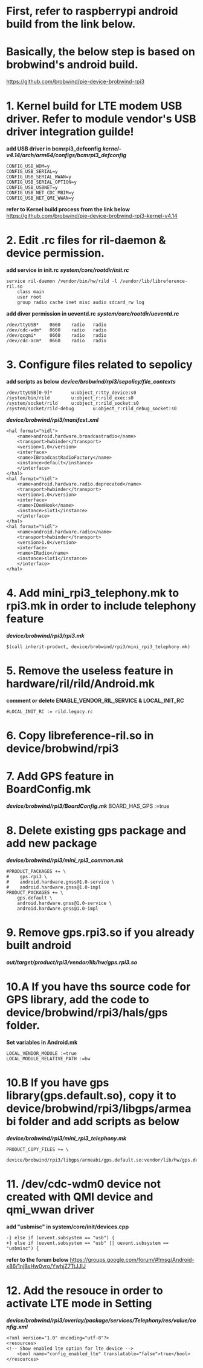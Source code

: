 # First, refer to raspberrypi android build from the link below.  
# Basically, the below step is based on brobwind's android build. 
https://github.com/brobwind/pie-device-brobwind-rpi3



# 1. Kernel build for LTE modem USB driver. Refer to module vendor's USB driver integration guilde! 
**add USB driver in bcmrpi3_defconfig**
***kernel-v4.14/arch/arm64/configs/bcmrpi3_defconfig***
```
CONFIG_USB_WDM=y
CONFIG_USB_SERIAL=y
CONFIG_USB_SERIAL_WWAN=y
CONFIG_USB_SERIAL_OPTION=y
CONFIG_USB_USBNET=y
CONFIG_USB_NET_CDC_MBIM=y
CONFIG_USB_NET_QMI_WWAN=y
```

**refer to Kernel build process from the link below**
https://github.com/brobwind/pie-device-brobwind-rpi3-kernel-v4.14


# 2. Edit .rc files for ril-daemon & device permission. 
**add service in init.rc**
***system/core/rootdir/init.rc***
```
service ril-daemon /vendor/bin/hw/rild -l /vendor/lib/libreference-ril.so    
	class main
	user root
	group radio cache inet misc audio sdcard_rw log
```  
**add diver permission in ueventd.rc**
***system/core/rootdir/ueventd.rc***
```
/dev/ttyUSB* 	0660 	radio 	radio
/dev/cdc-wdm* 	0660 	radio 	radio
/dev/qcqmi* 	0660 	radio 	radio
/dev/cdc-acm* 	0660 	radio 	radio
```

# 3. Configure files related to sepolicy 
**add scripts as below**
***device/brobwind/rpi3/sepolicy/file_contexts***
```
/dev/ttyUSB[0-9]*		u:object_r:tty_device:s0
/system/bin/rild		u:object_r:rild_exec:s0
/system/socket/rild		u:object_r:rild_socket:s0
/system/socket/rild-debug		u:object_r:rild_debug_socket:s0
```
***device/brobwind/rpi3/manifest.xml***
```
<hal format="hidl">
	<name>android.hardware.broadcastradio</name>
	<transport>hwbinder</transport>
	<version>1.0</version>
	<interface>
	<name>IBroadcastRadioFactory</name>
	<instance>default</instance>
	</interface>
</hal>
<hal format="hidl">
	<name>android.hardware.radio.deprecated</name>
	<transport>hwbinder</transport>
	<version>1.0</version>
	<interface>
	<name>IOemHook</name>
	<instance>slot1</instance>
	</interface>
</hal>
<hal format="hidl">
	<name>android.hardware.radio</name>
	<transport>hwbinder</transport>
	<version>1.0</version>
	<interface>
	<name>IRadio</name>
	<instance>slot1</instance>
	</interface>
</hal>
```

# 4. Add mini_rpi3_telephony.mk to rpi3.mk in order to include telephony feature 
***device/brobwind/rpi3/rpi3.mk***
```
$(call inherit-product, device/brobwind/rpi3/mini_rpi3_telephony.mk)
```

# 5. Remove the useless feature in hardware/ril/rild/Android.mk 
**comment or delete ENABLE_VENDOR_RIL_SERVICE & LOCAL_INIT_RC**
```
#LOCAL_INIT_RC := rild.legacy.rc
```

# 6. Copy libreference-ril.so in device/brobwind/rpi3


# 7. Add GPS feature in BoardConfig.mk
***device/brobwind/rpi3/BoardConfig.mk***
BOARD_HAS_GPS :=true


# 8. Delete existing gps package and add new package
***device/brobwind/rpi3/mini_rpi3_common.mk***
```
#PRODUCT_PACKAGES += \
#    gps.rpi3 \
#    android.hardware.gnss@1.0-service \
#    android.hardware.gnss@1.0-impl
PRODUCT_PACKAGES += \
    gps.default \
    android.hardware.gnss@1.0-service \
    android.hardware.gnss@1.0-impl
```

# 9. Remove gps.rpi3.so if you already built android
***out/target/product/rpi3/vendor/lib/hw/gps.rpi3.so***


# 10.A If you have ths source code for GPS library, add the code to device/brobwind/rpi3/hals/gps folder.
**Set variables in Android.mk**
```
LOCAL_VENDOR_MODULE :=true
LOCAL_MODULE_RELATIVE_PATH :=hw
```

# 10.B If you have gps library(gps.default.so), copy it to device/brobwind/rpi3/libgps/armeabi folder and add scripts as below
***device/brobwind/rpi3/mini_rpi3_telephony.mk***
```
PRODUCT_COPY_FILES += \
  device/brobwind/rpi3/libgps/armeabi/gps.default.so:vendor/lib/hw/gps.default.so
```

# 11. /dev/cdc-wdm0 device not created with QMI device and qmi_wwan driver
**add "usbmisc" in system/core/init/devices.cpp**
```
-} else if (uevent.subsystem == "usb") {
+} else if (uevent.subsystem == "usb" || uevent.subsystem == "usbmisc") {
```
**refer to the forum below**
https://groups.google.com/forum/#!msg/Android-x86/1njBsHw0vro/YwhjZ7TtJJIJ


# 12. Add the resouce in order to activate LTE mode in Setting
***device/brobwind/rpi3/overlay/package/services/Telephony/res/value/config.xml***
```
<?xml version="1.0" encoding="utf-8"?>
<resources>	
<!-- Show enabled lte option for lte device -->    
	<bool name="config_enabled_lte" translatable="false">true</bool>
</resources>
```
